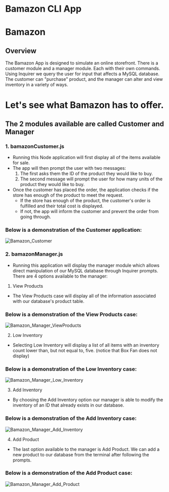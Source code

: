 # Bamazon CLI App
# Bamazon

## Overview
The Bamazon App is designed to simulate an online storefront.  There is a customer module and a manager module.  Each with their own commands.  Using Inquirer we query the user for input that affects a MySQL database.  The customer can "purchase" product, and the manager can alter and view inventory in a variety of ways.

# Let's see what Bamazon has to offer.
## The 2 modules available are called Customer and Manager
### 1. bamazonCustomer.js
  * Running this Node application will first display all of the items available for sale.
  * The app will then prompt the user with two messages:
    1. The first asks them the ID of the product they would like to buy.
    2. The second message will prompt the user for how many units of the product they would like to buy.
  * Once the customer has placed the order, the application checks if the store has enough of the product to meet the request.
    - If the store has enough of the product, the customer's order is fulfilled and their total cost is displayed.
    - If not, the app will inform the customer and prevent the order from going through.
### Below is a demonstration of the Customer application:

![Bamazon_Customer](https://user-images.githubusercontent.com/49423028/64823449-4b6b0580-d56c-11e9-8fa8-d5d70a2469b4.gif)


### 2. bamazonManager.js
  * Running this application will display the manager module which allows direct manipulation of our MySQL database through Inquirer prompts.  There are 4 options available to the manager:
1. View Products
  * The View Products case will display all of the information associated with our database's product table.
### Below is a demonstration of the View Products case:

![Bamazon_Manager_ViewProducts](https://user-images.githubusercontent.com/49423028/64823484-5de53f00-d56c-11e9-8a23-0e9824ed2e42.gif)

2. Low Inventory
  * Selecting Low Inventory will display a list of all items with an inventory count lower than, but not equal to, five. (notice that Box Fan does not display)
### Below is a demonstration of the Low Inventory case:

![Bamazon_Manager_Low_Inventory](https://user-images.githubusercontent.com/49423028/64823476-5a51b800-d56c-11e9-9454-c1ce4944b1f6.gif)

3. Add Inventory
  * By choosing the Add Inventory option our manager is able to modify the inventory of an ID that already exists in our database.
### Below is a demonstration of the Add Inventory case:

![Bamazon_Manager_Add_Inventory](https://user-images.githubusercontent.com/49423028/64823464-52921380-d56c-11e9-94a0-61e3c0f784da.gif)

4. Add Product
  * The last option available to the manager is Add Product.  We can add a new product to our database from the terminal after following the prompts.
  ### Below is a demonstration of the Add Product case:

![Bamazon_Manager_Add_Product](https://user-images.githubusercontent.com/49423028/64823472-5756c780-d56c-11e9-8e3c-b614f5592aaf.gif)
